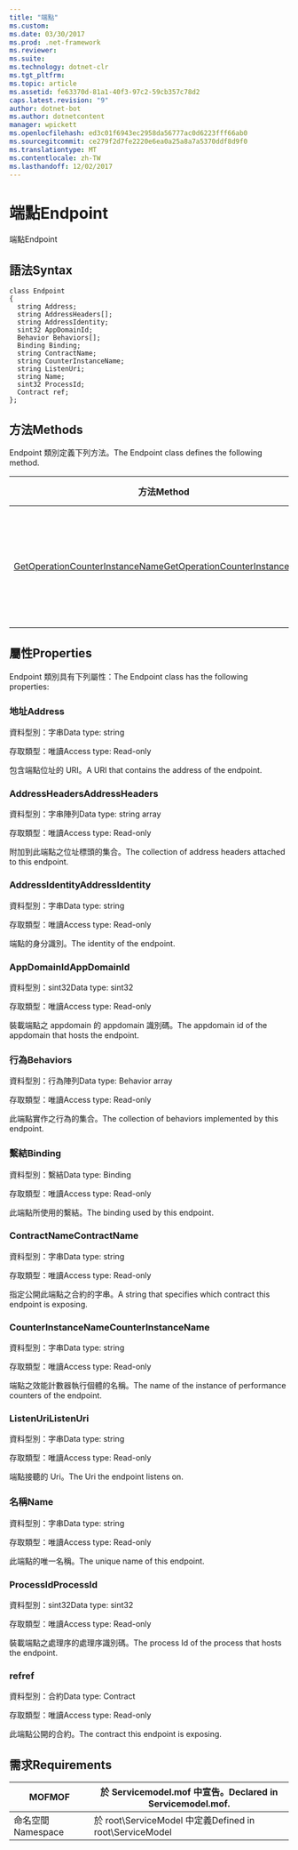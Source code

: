 ```yaml
---
title: "端點"
ms.custom: 
ms.date: 03/30/2017
ms.prod: .net-framework
ms.reviewer: 
ms.suite: 
ms.technology: dotnet-clr
ms.tgt_pltfrm: 
ms.topic: article
ms.assetid: fe63370d-81a1-40f3-97c2-59cb357c78d2
caps.latest.revision: "9"
author: dotnet-bot
ms.author: dotnetcontent
manager: wpickett
ms.openlocfilehash: ed3c01f6943ec2958da56777ac0d6223fff66ab0
ms.sourcegitcommit: ce279f2d7fe2220e6ea0a25a8a7a5370ddf8d9f0
ms.translationtype: MT
ms.contentlocale: zh-TW
ms.lasthandoff: 12/02/2017
---
```

# <a name="endpoint"></a><span data-ttu-id="40e2b-102">端點</span><span class="sxs-lookup"><span data-stu-id="40e2b-102">Endpoint</span></span>
<span data-ttu-id="40e2b-103">端點</span><span class="sxs-lookup"><span data-stu-id="40e2b-103">Endpoint</span></span>  
  
## <a name="syntax"></a><span data-ttu-id="40e2b-104">語法</span><span class="sxs-lookup"><span data-stu-id="40e2b-104">Syntax</span></span>  
  
```  
class Endpoint  
{  
  string Address;  
  string AddressHeaders[];  
  string AddressIdentity;  
  sint32 AppDomainId;  
  Behavior Behaviors[];  
  Binding Binding;  
  string ContractName;  
  string CounterInstanceName;  
  string ListenUri;  
  string Name;  
  sint32 ProcessId;  
  Contract ref;  
};  
```  
  
## <a name="methods"></a><span data-ttu-id="40e2b-105">方法</span><span class="sxs-lookup"><span data-stu-id="40e2b-105">Methods</span></span>  
 <span data-ttu-id="40e2b-106">Endpoint 類別定義下列方法。</span><span class="sxs-lookup"><span data-stu-id="40e2b-106">The Endpoint class defines the following method.</span></span>  
  
|<span data-ttu-id="40e2b-107">方法</span><span class="sxs-lookup"><span data-stu-id="40e2b-107">Method</span></span>|<span data-ttu-id="40e2b-108">說明</span><span class="sxs-lookup"><span data-stu-id="40e2b-108">Description</span></span>|  
|------------|-----------------|  
|[<span data-ttu-id="40e2b-109">GetOperationCounterInstanceName</span><span class="sxs-lookup"><span data-stu-id="40e2b-109">GetOperationCounterInstanceName</span></span>](../../../../../docs/framework/wcf/diagnostics/wmi/getoperationcounterinstancename.md)|<span data-ttu-id="40e2b-110">擷取作業效能計數器執行個體名稱</span><span class="sxs-lookup"><span data-stu-id="40e2b-110">Retrieves the operation performance counter instance name</span></span>|  
  
## <a name="properties"></a><span data-ttu-id="40e2b-111">屬性</span><span class="sxs-lookup"><span data-stu-id="40e2b-111">Properties</span></span>  
 <span data-ttu-id="40e2b-112">Endpoint 類別具有下列屬性：</span><span class="sxs-lookup"><span data-stu-id="40e2b-112">The Endpoint class has the following properties:</span></span>  
  
### <a name="address"></a><span data-ttu-id="40e2b-113">地址</span><span class="sxs-lookup"><span data-stu-id="40e2b-113">Address</span></span>  
 <span data-ttu-id="40e2b-114">資料型別：字串</span><span class="sxs-lookup"><span data-stu-id="40e2b-114">Data type: string</span></span>  
  
 <span data-ttu-id="40e2b-115">存取類型：唯讀</span><span class="sxs-lookup"><span data-stu-id="40e2b-115">Access type: Read-only</span></span>  
  
 <span data-ttu-id="40e2b-116">包含端點位址的 URI。</span><span class="sxs-lookup"><span data-stu-id="40e2b-116">A URI that contains the address of the endpoint.</span></span>  
  
### <a name="addressheaders"></a><span data-ttu-id="40e2b-117">AddressHeaders</span><span class="sxs-lookup"><span data-stu-id="40e2b-117">AddressHeaders</span></span>  
 <span data-ttu-id="40e2b-118">資料型別：字串陣列</span><span class="sxs-lookup"><span data-stu-id="40e2b-118">Data type: string array</span></span>  
  
 <span data-ttu-id="40e2b-119">存取類型：唯讀</span><span class="sxs-lookup"><span data-stu-id="40e2b-119">Access type: Read-only</span></span>  
  
 <span data-ttu-id="40e2b-120">附加到此端點之位址標頭的集合。</span><span class="sxs-lookup"><span data-stu-id="40e2b-120">The collection of address headers attached to this endpoint.</span></span>  
  
### <a name="addressidentity"></a><span data-ttu-id="40e2b-121">AddressIdentity</span><span class="sxs-lookup"><span data-stu-id="40e2b-121">AddressIdentity</span></span>  
 <span data-ttu-id="40e2b-122">資料型別：字串</span><span class="sxs-lookup"><span data-stu-id="40e2b-122">Data type: string</span></span>  
  
 <span data-ttu-id="40e2b-123">存取類型：唯讀</span><span class="sxs-lookup"><span data-stu-id="40e2b-123">Access type: Read-only</span></span>  
  
 <span data-ttu-id="40e2b-124">端點的身分識別。</span><span class="sxs-lookup"><span data-stu-id="40e2b-124">The identity of the endpoint.</span></span>  
  
### <a name="appdomainid"></a><span data-ttu-id="40e2b-125">AppDomainId</span><span class="sxs-lookup"><span data-stu-id="40e2b-125">AppDomainId</span></span>  
 <span data-ttu-id="40e2b-126">資料型別：sint32</span><span class="sxs-lookup"><span data-stu-id="40e2b-126">Data type: sint32</span></span>  
  
 <span data-ttu-id="40e2b-127">存取類型：唯讀</span><span class="sxs-lookup"><span data-stu-id="40e2b-127">Access type: Read-only</span></span>  
  
 <span data-ttu-id="40e2b-128">裝載端點之 appdomain 的 appdomain 識別碼。</span><span class="sxs-lookup"><span data-stu-id="40e2b-128">The appdomain id of the appdomain that hosts the endpoint.</span></span>  
  
### <a name="behaviors"></a><span data-ttu-id="40e2b-129">行為</span><span class="sxs-lookup"><span data-stu-id="40e2b-129">Behaviors</span></span>  
 <span data-ttu-id="40e2b-130">資料型別：行為陣列</span><span class="sxs-lookup"><span data-stu-id="40e2b-130">Data type: Behavior array</span></span>  
  
 <span data-ttu-id="40e2b-131">存取類型：唯讀</span><span class="sxs-lookup"><span data-stu-id="40e2b-131">Access type: Read-only</span></span>  
  
 <span data-ttu-id="40e2b-132">此端點實作之行為的集合。</span><span class="sxs-lookup"><span data-stu-id="40e2b-132">The collection of behaviors implemented by this endpoint.</span></span>  
  
### <a name="binding"></a><span data-ttu-id="40e2b-133">繫結</span><span class="sxs-lookup"><span data-stu-id="40e2b-133">Binding</span></span>  
 <span data-ttu-id="40e2b-134">資料型別：繫結</span><span class="sxs-lookup"><span data-stu-id="40e2b-134">Data type: Binding</span></span>  
  
 <span data-ttu-id="40e2b-135">存取類型：唯讀</span><span class="sxs-lookup"><span data-stu-id="40e2b-135">Access type: Read-only</span></span>  
  
 <span data-ttu-id="40e2b-136">此端點所使用的繫結。</span><span class="sxs-lookup"><span data-stu-id="40e2b-136">The binding used by this endpoint.</span></span>  
  
### <a name="contractname"></a><span data-ttu-id="40e2b-137">ContractName</span><span class="sxs-lookup"><span data-stu-id="40e2b-137">ContractName</span></span>  
 <span data-ttu-id="40e2b-138">資料型別：字串</span><span class="sxs-lookup"><span data-stu-id="40e2b-138">Data type: string</span></span>  
  
 <span data-ttu-id="40e2b-139">存取類型：唯讀</span><span class="sxs-lookup"><span data-stu-id="40e2b-139">Access type: Read-only</span></span>  
  
 <span data-ttu-id="40e2b-140">指定公開此端點之合約的字串。</span><span class="sxs-lookup"><span data-stu-id="40e2b-140">A string that specifies which contract this endpoint is exposing.</span></span>  
  
### <a name="counterinstancename"></a><span data-ttu-id="40e2b-141">CounterInstanceName</span><span class="sxs-lookup"><span data-stu-id="40e2b-141">CounterInstanceName</span></span>  
 <span data-ttu-id="40e2b-142">資料型別：字串</span><span class="sxs-lookup"><span data-stu-id="40e2b-142">Data type: string</span></span>  
  
 <span data-ttu-id="40e2b-143">存取類型：唯讀</span><span class="sxs-lookup"><span data-stu-id="40e2b-143">Access type: Read-only</span></span>  
  
 <span data-ttu-id="40e2b-144">端點之效能計數器執行個體的名稱。</span><span class="sxs-lookup"><span data-stu-id="40e2b-144">The name of the instance of performance counters of the endpoint.</span></span>  
  
### <a name="listenuri"></a><span data-ttu-id="40e2b-145">ListenUri</span><span class="sxs-lookup"><span data-stu-id="40e2b-145">ListenUri</span></span>  
 <span data-ttu-id="40e2b-146">資料型別：字串</span><span class="sxs-lookup"><span data-stu-id="40e2b-146">Data type: string</span></span>  
  
 <span data-ttu-id="40e2b-147">存取類型：唯讀</span><span class="sxs-lookup"><span data-stu-id="40e2b-147">Access type: Read-only</span></span>  
  
 <span data-ttu-id="40e2b-148">端點接聽的 Uri。</span><span class="sxs-lookup"><span data-stu-id="40e2b-148">The Uri the endpoint listens on.</span></span>  
  
### <a name="name"></a><span data-ttu-id="40e2b-149">名稱</span><span class="sxs-lookup"><span data-stu-id="40e2b-149">Name</span></span>  
 <span data-ttu-id="40e2b-150">資料型別：字串</span><span class="sxs-lookup"><span data-stu-id="40e2b-150">Data type: string</span></span>  
  
 <span data-ttu-id="40e2b-151">存取類型：唯讀</span><span class="sxs-lookup"><span data-stu-id="40e2b-151">Access type: Read-only</span></span>  
  
 <span data-ttu-id="40e2b-152">此端點的唯一名稱。</span><span class="sxs-lookup"><span data-stu-id="40e2b-152">The unique name of this endpoint.</span></span>  
  
### <a name="processid"></a><span data-ttu-id="40e2b-153">ProcessId</span><span class="sxs-lookup"><span data-stu-id="40e2b-153">ProcessId</span></span>  
 <span data-ttu-id="40e2b-154">資料型別：sint32</span><span class="sxs-lookup"><span data-stu-id="40e2b-154">Data type: sint32</span></span>  
  
 <span data-ttu-id="40e2b-155">存取類型：唯讀</span><span class="sxs-lookup"><span data-stu-id="40e2b-155">Access type: Read-only</span></span>  
  
 <span data-ttu-id="40e2b-156">裝載端點之處理序的處理序識別碼。</span><span class="sxs-lookup"><span data-stu-id="40e2b-156">The process Id of the process that hosts the endpoint.</span></span>  
  
### <a name="ref"></a><span data-ttu-id="40e2b-157">ref</span><span class="sxs-lookup"><span data-stu-id="40e2b-157">ref</span></span>  
 <span data-ttu-id="40e2b-158">資料型別：合約</span><span class="sxs-lookup"><span data-stu-id="40e2b-158">Data type: Contract</span></span>  
  
 <span data-ttu-id="40e2b-159">存取類型：唯讀</span><span class="sxs-lookup"><span data-stu-id="40e2b-159">Access type: Read-only</span></span>  
  
 <span data-ttu-id="40e2b-160">此端點公開的合約。</span><span class="sxs-lookup"><span data-stu-id="40e2b-160">The contract this endpoint is exposing.</span></span>  
  
## <a name="requirements"></a><span data-ttu-id="40e2b-161">需求</span><span class="sxs-lookup"><span data-stu-id="40e2b-161">Requirements</span></span>  
  
|<span data-ttu-id="40e2b-162">MOF</span><span class="sxs-lookup"><span data-stu-id="40e2b-162">MOF</span></span>|<span data-ttu-id="40e2b-163">於 Servicemodel.mof 中宣告。</span><span class="sxs-lookup"><span data-stu-id="40e2b-163">Declared in Servicemodel.mof.</span></span>|  
|---------|-----------------------------------|  
|<span data-ttu-id="40e2b-164">命名空間</span><span class="sxs-lookup"><span data-stu-id="40e2b-164">Namespace</span></span>|<span data-ttu-id="40e2b-165">於 root\ServiceModel 中定義</span><span class="sxs-lookup"><span data-stu-id="40e2b-165">Defined in root\ServiceModel</span></span>|
